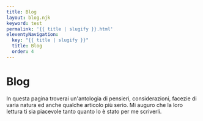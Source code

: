 ```yaml
---
title: Blog
layout: blog.njk
keyword: test
permalink: '{{ title | slugify }}.html'
eleventyNavigation:
  key: "{{ title | slugify }}"
  title: Blog
  order: 4
---
```


# Blog

<div class="lead">
In questa pagina troverai un'antologia di pensieri, considerazioni, facezie di varia natura ed anche qualche articolo più serio. Mi auguro che la loro lettura ti sia piacevole tanto quanto lo è stato per me scriverli.
</div>
